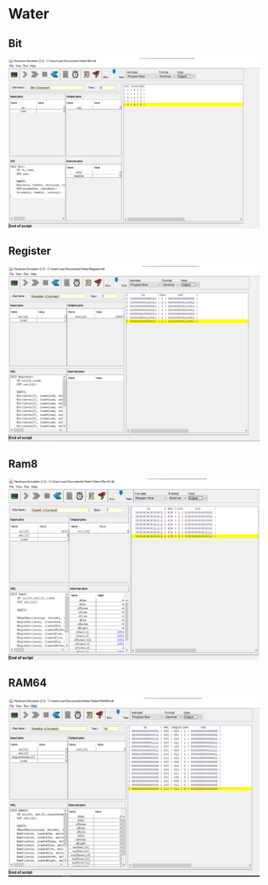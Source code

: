 # Water

## Bit

<img src="/Bit ss.png/">

## Register

<img src="/Register ss.png/">

## Ram8

<img src="/Ram8 ss.png/">

## RAM64

<img src="/RAM64.png/">